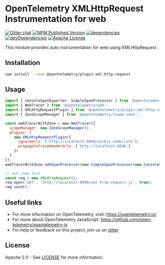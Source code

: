 # OpenTelemetry XMLHttpRequest Instrumentation for web
[![Gitter chat][gitter-image]][gitter-url]
[![NPM Published Version][npm-img]][npm-url]
[![dependencies][dependencies-image]][dependencies-url]
[![devDependencies][devDependencies-image]][devDependencies-url]
[![Apache License][license-image]][license-image]

This module provides auto instrumentation for web using XMLHttpRequest .

## Installation

```bash
npm install --save @opentelemetry/plugin-xml-http-request
```

## Usage

```js
import { ConsoleSpanExporter, SimpleSpanProcessor } from '@opentelemetry/tracing';
import { WebTracer } from '@opentelemetry/web';
import { XMLHttpRequestPlugin } from '@opentelemetry/plugin-xml-http-request';
import { ZoneScopeManager } from '@opentelemetry/scope-zone';

const webTracerWithZone = new WebTracer({
  scopeManager: new ZoneScopeManager(),
  plugins: [
    new XMLHttpRequestPlugin({
      ignoreUrls: ['http://localhost:8090/sockjs-node/info'],
      propagateTraceHeaderUrls: ['http://localhost:8090']    
    })
  ]
});
webTracerWithZone.addSpanProcessor(new SimpleSpanProcessor(new ConsoleSpanExporter()));

// and some test
const req = new XMLHttpRequest();
req.open('GET', 'http://localhost:8090/xml-http-request.js', true);
req.send();

```


## Useful links
- For more information on OpenTelemetry, visit: <https://opentelemetry.io/>
- For more about OpenTelemetry JavaScript: <https://github.com/open-telemetry/opentelemetry-js>
- For help or feedback on this project, join us on [gitter][gitter-url]

## License

Apache 2.0 - See [LICENSE][license-url] for more information.

[gitter-image]: https://badges.gitter.im/open-telemetry/opentelemetry-js.svg
[gitter-url]: https://gitter.im/open-telemetry/opentelemetry-node?utm_source=badge&utm_medium=badge&utm_campaign=pr-badge&utm_content=badge
[license-url]: https://github.com/open-telemetry/opentelemetry-js/blob/master/LICENSE
[license-image]: https://img.shields.io/badge/license-Apache_2.0-green.svg?style=flat
[dependencies-image]: https://david-dm.org/open-telemetry/opentelemetry-js/status.svg?path=packages/opentelemetry-plugin-xml-http-request
[dependencies-url]: https://david-dm.org/open-telemetry/opentelemetry-js?path=packages%2Fopentelemetry-plugin-xml-http-request
[devDependencies-image]: https://david-dm.org/open-telemetry/opentelemetry-js/dev-status.svg?path=packages/opentelemetry-plugin-xml-http-request
[devDependencies-url]: https://david-dm.org/open-telemetry/opentelemetry-js?path=packages%2Fopentelemetry-plugin-xml-http-request&type=dev
[npm-url]: https://www.npmjs.com/package/@opentelemetry/plugin-xml-http-request
[npm-img]: https://badge.fury.io/js/%40opentelemetry%plugin-xml-http-request.svg
